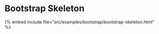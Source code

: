 # Bootstrap Skeleton

{% embed include file="src/examples/bootstrap/bootstrap-skeleton.html" %}





